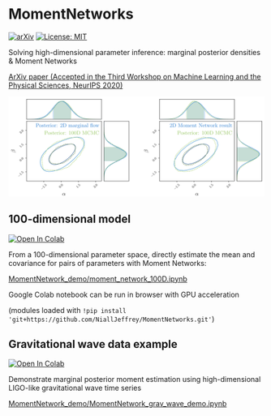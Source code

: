 # MomentNetworks
[![arXiv](https://img.shields.io/badge/arXiv-2011.05991-b31b1b.svg)](https://arxiv.org/abs/2011.05991) [![License: MIT](https://img.shields.io/badge/License-MIT-yellow.svg)](https://opensource.org/licenses/MIT)

Solving high-dimensional parameter inference: marginal posterior densities & Moment Networks 

[ArXiv paper (Accepted in the Third Workshop on Machine Learning and the Physical Sciences, NeurIPS 2020)](https://arxiv.org/abs/2011.05991)

![readme_image](https://github.com/NiallJeffrey/MomentNetworks/blob/master/readme_plot.jpg)

## 100-dimensional model
[![Open In Colab](https://colab.research.google.com/assets/colab-badge.svg)](https://colab.research.google.com/github/NiallJeffrey/MomentNetworks/blob/master/MomentNetwork_demo/moment_network_100D.ipynb)

From a 100-dimensional parameter space, directly estimate the mean and covariance for pairs of parameters with Moment Networks:

[MomentNetwork_demo/moment_network_100D.ipynb](https://github.com/NiallJeffrey/MomentNetworks/blob/master/MomentNetwork_demo/moment_network_100D.ipynb)

Google Colab notebook can be run in browser with GPU acceleration

(modules loaded with `!pip install 'git+https://github.com/NiallJeffrey/MomentNetworks.git'`)

## Gravitational wave data example
[![Open In Colab](https://colab.research.google.com/assets/colab-badge.svg)](https://colab.research.google.com/github/NiallJeffrey/MomentNetworks/blob/master/MomentNetwork_demo/MomentNetwork_grav_wave_demo.ipynb)

Demonstrate marginal posterior moment estimation using high-dimensional LIGO-like gravitational wave time series

[MomentNetwork_demo/MomentNetwork_grav_wave_demo.ipynb](https://github.com/NiallJeffrey/MomentNetworks/blob/master/MomentNetwork_demo/MomentNetwork_grav_wave_demo.ipynb)
